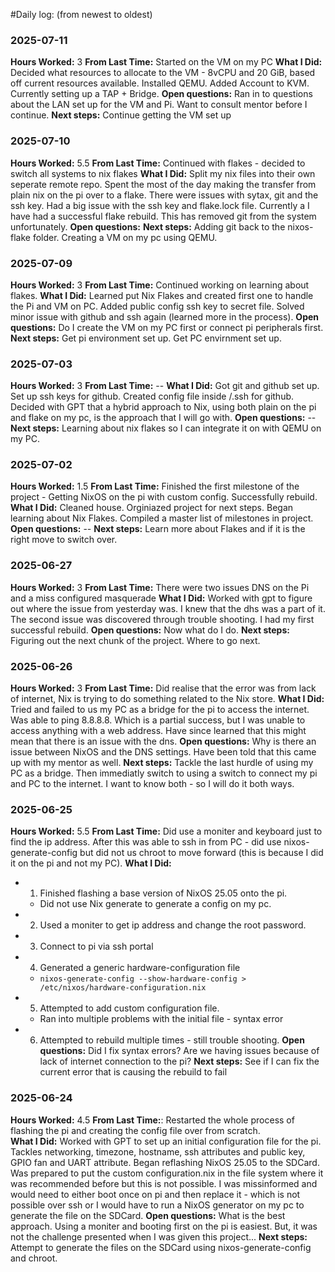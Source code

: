 #Daily log: (from newest to oldest)

### 2025-07-11
**Hours Worked:** 3
**From Last Time:** Started on the VM on my PC
**What I Did:** Decided what resources to allocate to the VM - 8vCPU and 20 GiB, based off current resources available.  Installed QEMU.  Added Account to KVM.  Currently setting up a TAP + Bridge.
**Open questions:** Ran in to questions about the LAN set up for the VM and Pi.  Want to consult mentor before I continue. 
**Next steps:** Continue getting the VM set up

### 2025-07-10
**Hours Worked:**  5.5
**From Last Time:** Continued with flakes - decided to switch all systems to nix flakes
**What I Did:** Split my nix files into their own seperate remote repo.  Spent the most of the day making the transfer from plain nix on the pi over to a flake.  There were issues with sytax, git and the ssh key.  Had a big issue with the ssh key and flake.lock file.  Currently a I have had a successful flake rebuild.  This has removed git from the system unfortunately.
**Open questions:**
**Next steps:** Adding git back to the nixos-flake folder.  Creating a VM on my pc using QEMU.

### 2025-07-09
**Hours Worked:**  3
**From Last Time:**  Continued working on learning about flakes.
**What I Did:** Learned put Nix Flakes and created first one to handle the Pi and VM on PC.  Added public config ssh key to secret file. Solved minor issue with github and ssh again (learned more in the process).
**Open questions:**  Do I create the VM on my PC first or connect pi peripherals first.
**Next steps:** Get pi environment set up.  Get PC envirnment set up.

### 2025-07-03
**Hours Worked:**  3
**From Last Time:** --
**What I Did:** Got git and github set up.  Set up ssh keys for github.  Created config file inside /.ssh for github. Decided with GPT that a hybrid approach to Nix, using both plain on the pi and flake on my pc, is the approach that I will go with.
**Open questions:** --
**Next steps:** Learning about nix flakes so I can integrate it on with QEMU on my PC.

### 2025-07-02
**Hours Worked:** 1.5 
**From Last Time:** Finished the first milestone of the project - Getting NixOS on the pi with custom config. Successfully rebuild.
**What I Did:** Cleaned house. Orginiazed project for next steps.  Began learning about Nix Flakes. Compiled a master list of milestones in project.
**Open questions:** --
**Next steps:** Learn more about Flakes and if it is the right move to switch over.

### 2025-06-27
**Hours Worked:** 3 
**From Last Time:** There were two issues DNS on the Pi and a miss configured masquerade
**What I Did:** Worked with gpt to figure out where the issue from yesterday was.  I knew that the dhs was a part of it.  The second issue was discovered through trouble shooting.  I had my first successful rebuild.
**Open questions:** Now what do I do.
**Next steps:** Figuring out the next chunk of the project.  Where to go next.

### 2025-06-26
**Hours Worked:** 3 
**From Last Time:** Did realise that the error was from lack of internet, Nix is trying to do something related to the Nix store.
**What I Did:** Tried and failed to us my PC as a bridge for the pi to access the internet.  Was able to ping 8.8.8.8. Which is a partial success, but I was unable to access anything with a web address.  Have since learned that this might mean that there is an issue with the dns.
**Open questions:** Why is there an issue between NixOS and the DNS settings.  Have been told that this came up with my mentor as well.
**Next steps:** Tackle the last hurdle of using my PC as a bridge.  Then immediatly switch to using a switch to connect my pi and PC to the internet.  I want to know both - so I will do it both ways.

### 2025-06-25 
**Hours Worked:** 5.5
**From Last Time:** Did use a moniter and keyboard just to find the ip address.  After this was able to ssh in from PC - did use nixos-generate-config but did not us chroot to move forward (this is because I did it on the pi and not my PC).
**What I Did:**  
- 1. Finished flashing a base version of NixOS 25.05 onto the pi.
  - Did not use Nix generate to generate a config on my pc.  
- 2. Used a moniter to get ip address and change the root password.
- 3. Connect to pi via ssh portal
- 4. Generated a generic hardware-configuration file
  - `nixos-generate-config --show-hardware-config > /etc/nixos/hardware-configuration.nix`
- 5. Attempted to add custom configuration file.
  - Ran into multiple problems with the initial file - syntax error
- 6. Attempted to rebuild multiple times - still trouble shooting.
**Open questions:**  Did I fix syntax errors?  Are we having issues because of lack of internet connection to the pi?
**Next steps:** See if I can fix the current error that is causing the rebuild to fail

### 2025-06-24
**Hours Worked:** 4.5
**From Last Time:**: Restarted the whole process of flashing the pi and creating the config file over from scratch.  
**What I Did:**  Worked with GPT to set up an initial configuration file for the pi. Tackles networking, timezone, hostname, ssh attributes and public key, GPIO fan and UART attribute.  Began reflashing NixOS 25.05 to the SDCard.  Was prepared to put the custom configuration.nix in the file system where it was recommended before but this is not possible.  I was missinformed and would need to either boot once on pi and then replace it - which is not possible over ssh or I would have to run a NixOS generator on my pc to generate the file on the SDCard.
**Open questions:**  What is the best approach.  Using a moniter and booting first on the pi is easiest. But, it was not the challenge presented when I was given this project...
**Next steps:** Attempt to generate the files on the SDCard using nixos-generate-config and chroot.

